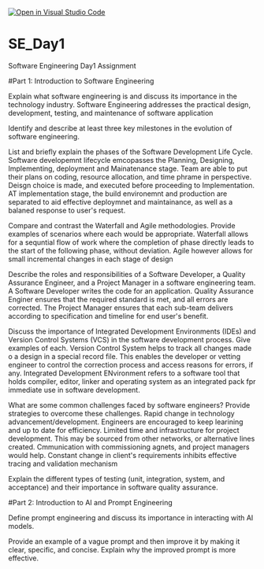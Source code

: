 [![Open in Visual Studio Code](https://classroom.github.com/assets/open-in-vscode-2e0aaae1b6195c2367325f4f02e2d04e9abb55f0b24a779b69b11b9e10269abc.svg)](https://classroom.github.com/online_ide?assignment_repo_id=15567066&assignment_repo_type=AssignmentRepo)
# SE_Day1
Software Engineering Day1 Assignment

#Part 1: Introduction to Software Engineering

Explain what software engineering is and discuss its importance in the technology industry.
Software Engineering addresses the practical design, development, testing, and maintenance of software application


Identify and describe at least three key milestones in the evolution of software engineering.



List and briefly explain the phases of the Software Development Life Cycle.
Software developemnt lifecycle emcopasses the Planning, Designing, Implementing, deployment and Mainatenance stage. Team are able to put their plans on coding, resource allocation, and time phrame in perspective. Deisgn choice is made, and executed before proceeding to Implementation. AT implementation stage, the build environemnt and production are separated to aid effective deploymnet and maintainance, as well as a balaned response to user's request. 


Compare and contrast the Waterfall and Agile methodologies. Provide examples of scenarios where each would be appropriate.
Waterfall allows for a sequntial flow of work where the completion of phase directly leads to the start of the following phase, without deviation. Agile however allows for small incremental changes in each stage of design 

Describe the roles and responsibilities of a Software Developer, a Quality Assurance Engineer, and a Project Manager in a software engineering team.
A Software Developer writes the code for an application. Quality Assurance Enginer ensures that the required standard is met, and all errors are corrected. The Project Manager ensures that each sub-team delivers according to specification and timeline for end user's benefit.


Discuss the importance of Integrated Development Environments (IDEs) and Version Control Systems (VCS) in the software development process. Give examples of each.
Version Control System helps to track all changes made o a design in a special record file. This enables the developer or vetting engineer to control the correction process and access reasons for errors, if any. Integrated Development ENvironment refers to a software tool that holds compiler, editor, linker and operating system as an integrated pack fpr immediate use in software development.

What are some common challenges faced by software engineers? Provide strategies to overcome these challenges.
Rapid change in technology advancement/development. Engineers are encouraged to keep learining and up to date for efficiency. Limited time and infrastructure for project development. This may be sourced from other networks, or alternative lines created. Cmmunication with commissioning agnets, and project managers would help. Constant change in client's requirements inhibits effective tracing and validation mechanism

Explain the different types of testing (unit, integration, system, and acceptance) and their importance in software quality assurance.


#Part 2: Introduction to AI and Prompt Engineering


Define prompt engineering and discuss its importance in interacting with AI models.


Provide an example of a vague prompt and then improve it by making it clear, specific, and concise. Explain why the improved prompt is more effective.

